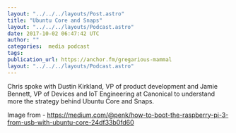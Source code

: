 ```yaml
---
layout: "../../../layouts/Post.astro"
title: "Ubuntu Core and Snaps"
layout: "../../../layouts/Podcast.astro"
date: 2017-10-02 06:47:42 UTC
author: ""
categories:  media podcast
tags:
publication_url: https://anchor.fm/gregarious-mammal
layout: "../../../layouts/Podcast.astro"
---
```

Chris spoke with Dustin Kirkland, VP of product development and Jamie Bennett, VP of Devices and IoT Engineering at Canonical to understand more the strategy behind Ubuntu Core and Snaps.

Image from - https://medium.com/@penk/how-to-boot-the-raspberry-pi-3-from-usb-with-ubuntu-core-24df33b0fd60